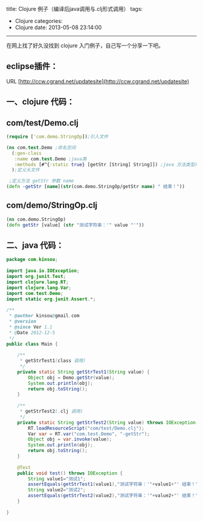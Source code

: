 title: Clojure 例子（编译后java调用与.clj形式调用）
tags:
  - Clojure
categories:
  - Clojure
date: 2013-05-08 23:14:00
---
在网上找了好久没找到 clojure 入门例子，自己写一个分享一下吧。
## eclipse插件：
URL [http://ccw.cgrand.net/updatesite](http://ccw.cgrand.net/updatesite)
## 一、clojure 代码：

com/test/Demo.clj 
------------------------------------------
```clojure
(require ['com.demo.StringOp]);引入文件 

(ns com.test.Demo ;命名空间
  (:gen-class 
   :name com.test.Demo ;java类
   :methods [#^{:static true} [getStr [String] String]]) ;java 方法类型声明
  );定义头文件

 ;定义方法 getStr 参数 name
(defn -getStr [name](str(com.demo.StringOp/getStr name) " 结束！"))
```
com/demo/StringOp.clj
---------------------------------------------------
```clojure
(ns com.demo.StringOp)
(defn getStr [value] (str "测试字符串：'" value "'"))
```
## 二、java 代码：
```java
package com.kinsou;
 
import java.io.IOException;
import org.junit.Test;
import clojure.lang.RT;
import clojure.lang.Var;
import com.test.Demo;
import static org.junit.Assert.*;
 
/**
 * @author kinsou@gmail.com
 * @version
 * @since Ver 1.1
 * @Date 2012-12-5
 */
public class Main {
 
    /**
     * getStrTest1(class 调用)
     */
    private static String getStrTest1(String value) {
        Object obj = Demo.getStr(value);
        System.out.println(obj);
        return obj.toString();
    }
 
    /**
     * getStrTest2(.clj 调用)
     */
    private static String getStrTest2(String value) throws IOException {
        RT.loadResourceScript("com/test/Demo.clj");
        Var var = RT.var("com.test.Demo", "-getStr");
        Object obj = var.invoke(value);
        System.out.println(obj);
        return obj.toString();
    }
 
    @Test
    public void test() throws IOException {
        String value1="测试1";
        assertEquals(getStrTest1(value1),"测试字符串：'"+value1+"' 结束！");
        String value2="测试2";
        assertEquals(getStrTest2(value2),"测试字符串：'"+value2+"' 结束！");
    }
 
}
```
